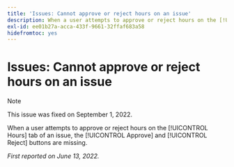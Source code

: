 ```yaml
---
title: 'Issues: Cannot approve or reject hours on an issue'
description: When a user attempts to approve or reject hours on the [!UICONTROL Hours] tab of an issue, the [!UICONTROL Approve] and [!UICONTROL Reject] buttons are missing.
exl-id: ee01b27a-acca-433f-9661-32ffaf683a58
hidefromtoc: yes
---
```

# Issues: Cannot approve or reject hours on an issue

>[!NOTE]
>
>This issue was fixed on September 1, 2022.

When a user attempts to approve or reject hours on the [!UICONTROL Hours] tab of an issue, the [!UICONTROL Approve] and [!UICONTROL Reject] buttons are missing.

_First reported on June 13, 2022._
